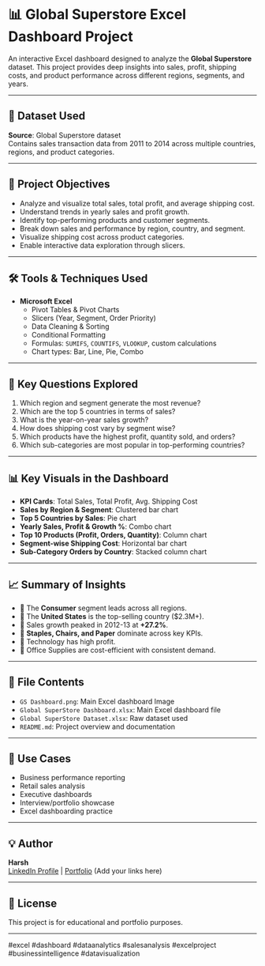 # 📊 Global Superstore Excel Dashboard Project

An interactive Excel dashboard designed to analyze the **Global Superstore** dataset. This project provides deep insights into sales, profit, shipping costs, and product performance across different regions, segments, and years.

---

## 📁 Dataset Used
**Source**: Global Superstore dataset  
Contains sales transaction data from 2011 to 2014 across multiple countries, regions, and product categories.

---

## 🎯 Project Objectives
- Analyze and visualize total sales, total profit, and average shipping cost.
- Understand trends in yearly sales and profit growth.
- Identify top-performing products and customer segments.
- Break down sales and performance by region, country, and segment.
- Visualize shipping cost across product categories.
- Enable interactive data exploration through slicers.

---

## 🛠️ Tools & Techniques Used
- **Microsoft Excel**
  - Pivot Tables & Pivot Charts
  - Slicers (Year, Segment, Order Priority)
  - Data Cleaning & Sorting
  - Conditional Formatting
  - Formulas: `SUMIFS`, `COUNTIFS`, `VLOOKUP`, custom calculations
  - Chart types: Bar, Line, Pie, Combo

---

## 🧠 Key Questions Explored
1. Which region and segment generate the most revenue?
2. Which are the top 5 countries in terms of sales?
3. What is the year-on-year sales growth?
4. How does shipping cost vary by segment wise?
5. Which products have the highest profit, quantity sold, and orders?
6. Which sub-categories are most popular in top-performing countries?

---

## 📊 Key Visuals in the Dashboard
- **KPI Cards**: Total Sales, Total Profit, Avg. Shipping Cost
- **Sales by Region & Segment**: Clustered bar chart
- **Top 5 Countries by Sales**: Pie chart
- **Yearly Sales, Profit & Growth %**: Combo chart
- **Top 10 Products (Profit, Orders, Quantity)**: Column chart
- **Segment-wise Shipping Cost**: Horizontal bar chart
- **Sub-Category Orders by Country**: Stacked column chart

---

## 📈 Summary of Insights
- 📌 The **Consumer** segment leads across all regions.
- 📌 The **United States** is the top-selling country ($2.3M+).
- 📌 Sales growth peaked in 2012-13 at **+27.2%**.
- 📌 **Staples, Chairs, and Paper** dominate across key KPIs.
- 📌 Technology has high profit.
- 📌 Office Supplies are cost-efficient with consistent demand.

---

## 📂 File Contents
- `GS Dashboard.png`: Main Excel dashboard Image
- `Global SuperStore Dashboard.xlsx`: Main Excel dashboard file
- `Global SuperStore Dataset.xlsx`: Raw dataset used
- `README.md`: Project overview and documentation

---

## 📌 Use Cases
- Business performance reporting
- Retail sales analysis
- Executive dashboards
- Interview/portfolio showcase
- Excel dashboarding practice

---

## 💡 Author
**Harsh**  
[LinkedIn Profile](#) | [Portfolio](#) (Add your links here)

---

## 📄 License
This project is for educational and portfolio purposes.

---

#excel #dashboard #dataanalytics #salesanalysis #excelproject #businessintelligence #datavisualization

